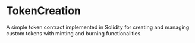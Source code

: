 # TokenCreation
A simple token contract implemented in Solidity for creating and managing custom tokens with minting and burning functionalities.
